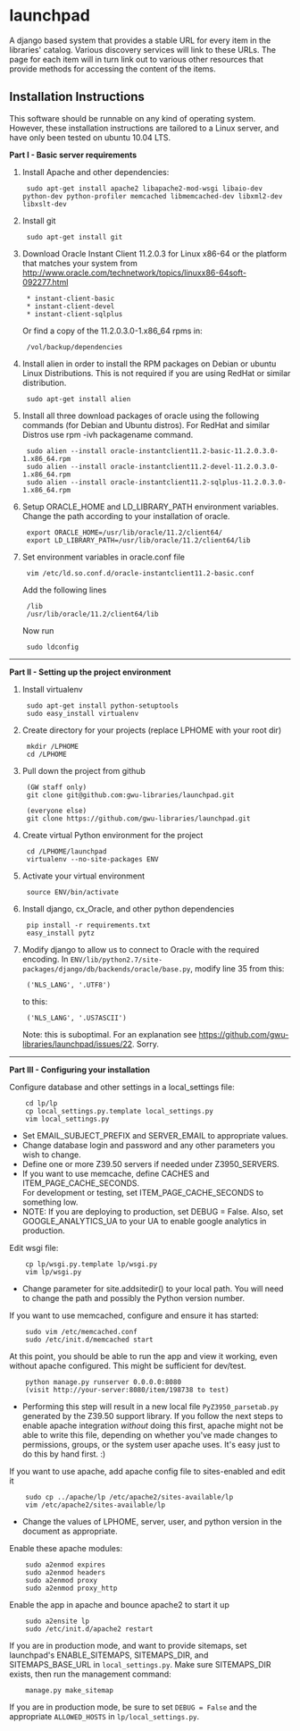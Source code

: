 launchpad
=========

A django based system that provides a stable URL for every item in the
libraries' catalog.  Various discovery services will link to these
URLs. The page for each item will in turn link out to various other
resources that provide methods for accessing the content of the items.

Installation Instructions
-------------------------

This software should be runnable on any kind of operating system. However,
these installation instructions are tailored to a Linux server, and have
only been tested on ubuntu 10.04 LTS.

**Part I - Basic server requirements**

1. Install Apache and other dependencies:

        sudo apt-get install apache2 libapache2-mod-wsgi libaio-dev python-dev python-profiler memcached libmemcached-dev libxml2-dev libxslt-dev


2. Install git 

        sudo apt-get install git

3. Download Oracle Instant Client 11.2.0.3 for Linux
x86-64 or the platform that matches your system from
http://www.oracle.com/technetwork/topics/linuxx86-64soft-092277.html

        * instant-client-basic
        * instant-client-devel
        * instant-client-sqlplus

    Or find a copy of the 11.2.0.3.0-1.x86_64 rpms in:

        /vol/backup/dependencies

4. Install alien in order to install the RPM packages on Debian or ubuntu
Linux Distributions. This is not required if you are using RedHat or
similar distribution.

        sudo apt-get install alien

5. Install all three download packages of oracle using the following
commands (for Debian and Ubuntu distros). For RedHat and similar Distros
use rpm -ivh packagename command.

        sudo alien --install oracle-instantclient11.2-basic-11.2.0.3.0-1.x86_64.rpm
        sudo alien --install oracle-instantclient11.2-devel-11.2.0.3.0-1.x86_64.rpm
        sudo alien --install oracle-instantclient11.2-sqlplus-11.2.0.3.0-1.x86_64.rpm

6. Setup ORACLE_HOME and LD_LIBRARY_PATH environment variables. Change
the path according to your installation of oracle.

        export ORACLE_HOME=/usr/lib/oracle/11.2/client64/
        export LD_LIBRARY_PATH=/usr/lib/oracle/11.2/client64/lib

7. Set environment variables in oracle.conf file

        vim /etc/ld.so.conf.d/oracle-instantclient11.2-basic.conf

    Add the following lines

        /lib
        /usr/lib/oracle/11.2/client64/lib

    Now run

        sudo ldconfig        


- - -

**Part II - Setting up the project environment**

1. Install virtualenv

        sudo apt-get install python-setuptools
        sudo easy_install virtualenv

2. Create directory for your projects (replace LPHOME with your root dir)

        mkdir /LPHOME
        cd /LPHOME

3. Pull down the project from github

        (GW staff only)
        git clone git@github.com:gwu-libraries/launchpad.git

        (everyone else)
        git clone https://github.com/gwu-libraries/launchpad.git


4. Create virtual Python environment for the project

        cd /LPHOME/launchpad
        virtualenv --no-site-packages ENV

5. Activate your virtual environment

        source ENV/bin/activate

6. Install django, cx_Oracle, and other python dependencies

        pip install -r requirements.txt
        easy_install pytz

7. Modify django to allow us to connect to Oracle with the required encoding.  In ```ENV/lib/python2.7/site-packages/django/db/backends/oracle/base.py```,
modify line 35 from this:

        ('NLS_LANG', '.UTF8')

    to this:

        ('NLS_LANG', '.US7ASCII')
        
    Note: this is suboptimal.  For an explanation see https://github.com/gwu-libraries/launchpad/issues/22.  Sorry.


- - -

**Part III - Configuring your installation**

Configure database and other settings in a local_settings file:

        cd lp/lp
        cp local_settings.py.template local_settings.py
        vim local_settings.py
 
- Set EMAIL_SUBJECT_PREFIX and SERVER_EMAIL to appropriate values.
- Change database login and password and any other parameters you
  wish to change.
- Define one or more Z39.50 servers if needed under Z3950_SERVERS.
- If you want to use memcache, define CACHES and ITEM_PAGE_CACHE_SECONDS.  
  For development or testing, set ITEM_PAGE_CACHE_SECONDS to something low.
- NOTE: If you are deploying to production, set DEBUG = False.
    Also, set GOOGLE_ANALYTICS_UA to your UA to enable google 
    analytics in production.

Edit wsgi file:

        cp lp/wsgi.py.template lp/wsgi.py
        vim lp/wsgi.py

- Change parameter for site.addsitedir() to your local path. You
  will need to change the path and possibly the Python version number.

If you want to use memcached, configure and ensure it has started:

        sudo vim /etc/memcached.conf
        sudo /etc/init.d/memcached start

At this point, you should be able to run the app and view it working,
even without apache configured.  This might be sufficient for dev/test.

        python manage.py runserver 0.0.0.0:8080
        (visit http://your-server:8080/item/198738 to test)
        
- Performing this step will result in a new local file ```PyZ3950_parsetab.py``` 
generated by the Z39.50 support library.  If you follow the next steps to enable
apache integration *without* doing this first, apache might not be able to write
this file, depending on whether you've made changes to permissions, groups, or the
system user apache uses.  It's easy just to do this by hand first. :)

If you want to use apache, add apache config file to sites-enabled and edit it

        sudo cp ../apache/lp /etc/apache2/sites-available/lp
        vim /etc/apache2/sites-available/lp

- Change the values of LPHOME, server, user, and python version
in the document as appropriate.

Enable these apache modules:

        sudo a2enmod expires
        sudo a2enmod headers
        sudo a2enmod proxy
        sudo a2enmod proxy_http

Enable the app in apache and bounce apache2 to start it up

        sudo a2ensite lp
        sudo /etc/init.d/apache2 restart

If you are in production mode, and want to provide sitemaps, set launchpad's
ENABLE_SITEMAPS, SITEMAPS_DIR, and SITEMAPS_BASE_URL in ```local_settings.py```.
Make sure SITEMAPS_DIR exists, then run the management command:

        manage.py make_sitemap

If you are in production mode, be sure to set ```DEBUG = False``` and 
the appropriate ```ALLOWED_HOSTS``` in ```lp/local_settings.py```.
